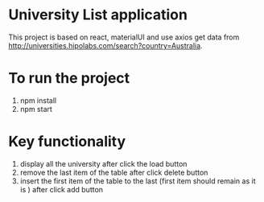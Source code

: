 # University List application

This project is based on react, materialUI and use axios get data from http://universities.hipolabs.com/search?country=Australia.

# To run the project

1. npm install
2. npm start

# Key functionality

1. display all the university after click the load button
2. remove the last item of the table after click delete button 
3. insert the first item of the table to the last (first item  should remain as it is ) after click add button

